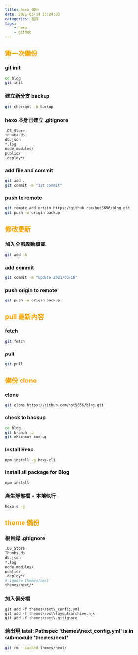 ```yaml
---
title: hexo 備份
date: 2021-03-14 15:24:03
categories: 程序
tags: 
	- hexo 
	- github
---
```


<style>
h2 {
  color: orange; 
}
</style>

## 第一次備份

### git init
``` bash
cd blog
git init
```

### 建立新分支 backup
``` bash
git checkout -b backup
```
<!--more-->

### hexo 本身已建立 .gitignore
``` bash
.DS_Store
Thumbs.db
db.json
*.log
node_modules/
public/
.deploy*/
```

### add file and commit
``` bash
git add .
git commit -m "1st commit"
```

### push to remote 
``` bash
git remote add origin https://github.com/hot5656/blog.git
git push -u origin backup
```

## 修改更新

### 加入全部異動檔案
``` bash
git add -A
```

### add commit
``` bash
git commit -m "update 2021/03/16"
```

### push origin to remote
``` bash
git push -u origin backup
```

## pull 最新內容

### fetch
``` bash
git fetch
```

### pull
``` bash
git pull
```

## 備份 clone

### clone
``` bash
git clone https://github.com/hot5656/blog.git
```

### check to backup
``` bash
cd blog
git branch -a
git checkout backup
```

### Install Hexo
``` bash
npm install -g hexo-cli
```

### Install all package for Blog
``` bash
npm install
```

### 產生靜態檔 + 本地執行
``` bash
hexo s -g
```

## theme 備份

### 根目錄 .gitignore
``` bash
.DS_Store
Thumbs.db
db.json
*.log
node_modules/
public/
.deploy*/
# ignore themes/next
themes/next/*
```

### 加入備分檔
``` 
git add -f themes\next\_config.yml
git add -f themes\next\layout\archive.njk
git add -f themes\next\.gitignore
```

### 若出現 fatal: Pathspec 'themes\next\_config.yml' is in submodule 'themes/next'
``` bash
git rm --cached themes/next/
```
